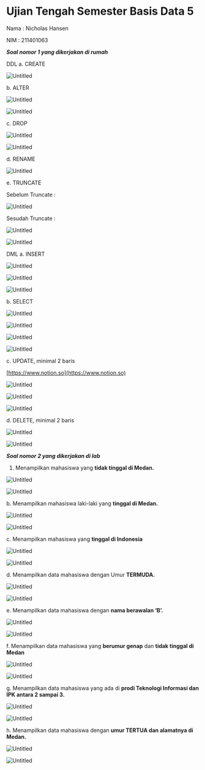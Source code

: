 # Ujian Tengah Semester Basis Data 5

Nama : Nicholas Hansen

NIM : 211401063

***Soal nomor 1 yang dikerjakan di rumah***

DDL
a. CREATE

![Untitled](Ujian%20Tengah%20Semester%20Basis%20Data%205%20ac500f16d096414ba6b12e7e73ee08c0/Untitled.png)

b. ALTER

![Untitled](Ujian%20Tengah%20Semester%20Basis%20Data%205%20ac500f16d096414ba6b12e7e73ee08c0/Untitled%201.png)

![Untitled](Ujian%20Tengah%20Semester%20Basis%20Data%205%20ac500f16d096414ba6b12e7e73ee08c0/Untitled%202.png)

c. DROP

![Untitled](Ujian%20Tengah%20Semester%20Basis%20Data%205%20ac500f16d096414ba6b12e7e73ee08c0/Untitled%203.png)

![Untitled](Ujian%20Tengah%20Semester%20Basis%20Data%205%20ac500f16d096414ba6b12e7e73ee08c0/Untitled%204.png)

d. RENAME

![Untitled](Ujian%20Tengah%20Semester%20Basis%20Data%205%20ac500f16d096414ba6b12e7e73ee08c0/Untitled%205.png)

e. TRUNCATE

Sebelum Truncate :

![Untitled](Ujian%20Tengah%20Semester%20Basis%20Data%205%20ac500f16d096414ba6b12e7e73ee08c0/Untitled%206.png)

Sesudah Truncate :

![Untitled](Ujian%20Tengah%20Semester%20Basis%20Data%205%20ac500f16d096414ba6b12e7e73ee08c0/Untitled%207.png)

![Untitled](Ujian%20Tengah%20Semester%20Basis%20Data%205%20ac500f16d096414ba6b12e7e73ee08c0/Untitled%208.png)

DML
a. INSERT

![Untitled](Ujian%20Tengah%20Semester%20Basis%20Data%205%20ac500f16d096414ba6b12e7e73ee08c0/Untitled%209.png)

![Untitled](Ujian%20Tengah%20Semester%20Basis%20Data%205%20ac500f16d096414ba6b12e7e73ee08c0/Untitled%2010.png)

![Untitled](Ujian%20Tengah%20Semester%20Basis%20Data%205%20ac500f16d096414ba6b12e7e73ee08c0/Untitled%2011.png)

b. SELECT

![Untitled](Ujian%20Tengah%20Semester%20Basis%20Data%205%20ac500f16d096414ba6b12e7e73ee08c0/Untitled%2012.png)

![Untitled](Ujian%20Tengah%20Semester%20Basis%20Data%205%20ac500f16d096414ba6b12e7e73ee08c0/Untitled%2013.png)

![Untitled](Ujian%20Tengah%20Semester%20Basis%20Data%205%20ac500f16d096414ba6b12e7e73ee08c0/Untitled%2014.png)

![Untitled](Ujian%20Tengah%20Semester%20Basis%20Data%205%20ac500f16d096414ba6b12e7e73ee08c0/Untitled%2015.png)

c. UPDATE, minimal 2 baris

[https://www.notion.so](https://www.notion.so)

![Untitled](Ujian%20Tengah%20Semester%20Basis%20Data%205%20ac500f16d096414ba6b12e7e73ee08c0/Untitled%2016.png)

![Untitled](Ujian%20Tengah%20Semester%20Basis%20Data%205%20ac500f16d096414ba6b12e7e73ee08c0/Untitled%2017.png)

![Untitled](Ujian%20Tengah%20Semester%20Basis%20Data%205%20ac500f16d096414ba6b12e7e73ee08c0/Untitled%2018.png)

d. DELETE, minimal 2 baris

![Untitled](Ujian%20Tengah%20Semester%20Basis%20Data%205%20ac500f16d096414ba6b12e7e73ee08c0/Untitled%2019.png)

![Untitled](Ujian%20Tengah%20Semester%20Basis%20Data%205%20ac500f16d096414ba6b12e7e73ee08c0/Untitled%2020.png)

***Soal nomor 2 yang dikerjakan di lab***

1. Menampilkan mahasiswa yang **tidak tinggal di Medan.**

![Untitled](Ujian%20Tengah%20Semester%20Basis%20Data%205%20ac500f16d096414ba6b12e7e73ee08c0/Untitled%2021.png)

![Untitled](Ujian%20Tengah%20Semester%20Basis%20Data%205%20ac500f16d096414ba6b12e7e73ee08c0/Untitled%2022.png)

b. Menampilkan mahasiswa laki-laki yang **tinggal di Medan.**

![Untitled](Ujian%20Tengah%20Semester%20Basis%20Data%205%20ac500f16d096414ba6b12e7e73ee08c0/Untitled%2023.png)

![Untitled](Ujian%20Tengah%20Semester%20Basis%20Data%205%20ac500f16d096414ba6b12e7e73ee08c0/Untitled%2024.png)

c. Menampilkan mahasiswa yang **tinggal di Indonesia**

![Untitled](Ujian%20Tengah%20Semester%20Basis%20Data%205%20ac500f16d096414ba6b12e7e73ee08c0/Untitled%2025.png)

![Untitled](Ujian%20Tengah%20Semester%20Basis%20Data%205%20ac500f16d096414ba6b12e7e73ee08c0/Untitled%2026.png)

d. Menampilkan data mahasiswa dengan Umur **TERMUDA.**

![Untitled](Ujian%20Tengah%20Semester%20Basis%20Data%205%20ac500f16d096414ba6b12e7e73ee08c0/Untitled%2027.png)

![Untitled](Ujian%20Tengah%20Semester%20Basis%20Data%205%20ac500f16d096414ba6b12e7e73ee08c0/Untitled%2028.png)

e. Menampilkan data mahasiswa dengan **nama berawalan ‘B’.**

![Untitled](Ujian%20Tengah%20Semester%20Basis%20Data%205%20ac500f16d096414ba6b12e7e73ee08c0/Untitled%2029.png)

![Untitled](Ujian%20Tengah%20Semester%20Basis%20Data%205%20ac500f16d096414ba6b12e7e73ee08c0/Untitled%2030.png)

f. Menampilkan data mahasiswa yang **berumur genap** dan **tidak tinggal di Medan**

![Untitled](Ujian%20Tengah%20Semester%20Basis%20Data%205%20ac500f16d096414ba6b12e7e73ee08c0/Untitled%2031.png)

![Untitled](Ujian%20Tengah%20Semester%20Basis%20Data%205%20ac500f16d096414ba6b12e7e73ee08c0/Untitled%2032.png)

g. Menampilkan data mahasiswa yang ada di **prodi Teknologi Informasi dan IPK antara 2 sampai 3.**

![Untitled](Ujian%20Tengah%20Semester%20Basis%20Data%205%20ac500f16d096414ba6b12e7e73ee08c0/Untitled%2033.png)

![Untitled](Ujian%20Tengah%20Semester%20Basis%20Data%205%20ac500f16d096414ba6b12e7e73ee08c0/Untitled%2034.png)

h. Menampilkan data mahasiswa dengan **umur TERTUA dan alamatnya di Medan.**

![Untitled](Ujian%20Tengah%20Semester%20Basis%20Data%205%20ac500f16d096414ba6b12e7e73ee08c0/Untitled%2035.png)

![Untitled](Ujian%20Tengah%20Semester%20Basis%20Data%205%20ac500f16d096414ba6b12e7e73ee08c0/Untitled%2036.png)
